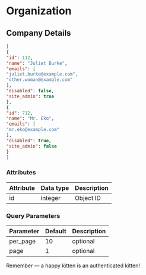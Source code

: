 # Organization

## Company Details

```json
[
{
"id": 112,
"name": "Juliet Burke",
"emails": [
"juliet.burke@example.com",
"other.woman@example.com"
],
"disabled": false,
"site_admin": true
},
{
"id": 712,
"name": "Mr. Eko",
"emails": [
"mr.eko@example.com"
],
"disabled": true,
"site_admin": false
}
]
```

### Attributes

| Attribute | Data type | Description |
| --------- | --------- | ----------- |
| id | integer | Object ID |


### Query Parameters

Parameter | Default | Description
--------- | ------- | -----------
per_page | 10 | optional
page | 1 | optional

<aside class="success">
Remember — a happy kitten is an authenticated kitten!
</aside>